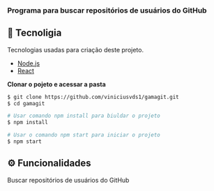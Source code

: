 ### Programa para buscar repositórios de usuários do GitHub

## 🚀 Tecnoligia

Tecnologias usadas para criação deste projeto.


- [Node.js](https://nodejs.org/)
- [React](https://nodejs.org/)

**Clonar o pojeto e acessar a pasta**

```bash
$ git clone https://github.com/viniciusvds1/gamagit.git
$ cd gamagit
```

```bash
# Usar comando npm install para biuldar o projeto
$ npm install

# Usar o comando npm start para iniciar o projeto
$ npm start
```
## ⚙️ Funcionalidades

Buscar repositórios de usuários do GitHub

